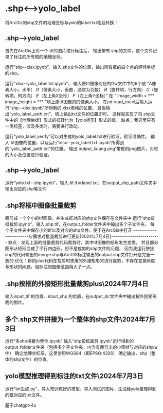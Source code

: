 # .shp<-->yolo_label
将ArcGis的shp文件的地理坐标与yolo的label.txt相互转换：

## .shp-->yolo_label
首先在ArcGis上对一个.tif的图片进行标注后，
输出带有.shp的文件，这个文件记录了标注的所有框的地理坐标。

运行“shp--xlsx.ipynb”，输入.shp文件的位置，输出所有框的四个点的经纬坐标的xlsx。

运行“xlsx--yolo_label.txt.ipynb”，
输入原tif图像对应的tfw文件中的6个值
 “A像素大小，水平）
  𝐷（像素大小，垂直，通常为负数）
  𝐵（旋转项，行方向）
  𝐶（旋转项，列方向）
  𝐸（左上角X坐标）
  𝐹（左上角Y坐标）”
在
“  image_width = ***
  image_height = *** 
”填上原tif图像的的像素大小。
在pd.read_excel后输入运行“shp--xlsx.ipynb”所得到的.xlsx表格的位置。
最后输出“yolo_label_path.txt”，填上输出txt文件的位置即可。
这样就实现了将.shp文件中的【地理坐标】形式的框转化为【yolo标签】形式的框。
缺点：我这里只有一类标签，涉及多类时，需要进行改动。

运行“yolo_label_verify”可以对生成的yolo_label.txt进行验证。验证准确性。
输入.tif图像的位置，以及运行“xlsx--yolo_label.txt.ipynb”所得到的“yolo_label_path.txt”的位置。
输出'output_kuang.png'带框的png图片，对框的大小及位置进行验证。

## .shp-->yolo_label
运行“yolo.txt--shp.ipynb”，输入.tif\.tfw\.label.txt，在output_shp_path文件夹中输出对应的shp等文件

## .shp将框中图像批量裁剪
裁剪成一个个小的tif图像，并生成框对应的shp文件保存在文件夹中
运行“shp按框裁剪.ipynb”，输入.shp\.tif，在output_folder文件夹中输出多个子文件夹，
每个子文件夹中保存小的tif以及对应的shp文件。便于在ArcGis中打开
------------------------应需求对批量裁剪进行更新[2024年7月4日]-------------------------
缺点：发现上面的批量裁剪代码裁剪时，其中tif图像的倾角发生变换，
并且部分图形从矩形变成了平行四边形，但不是裁剪的shp文件的问题，
因为我运行拼接shp的代码输出的merge.shp与ArcGIS标注输出的output.shp文件打开是完全一致的
优化：新的plus代码在裁剪时使用的外接矩形来进行裁剪，不存在变换角度与形状的问题，但标注的图像范围稍大了一点。
## .shp按框的外接矩形批量裁剪plus\2024年7月4日
输入input_tif 的位置、input_shp 的位置，在output_dir文件夹中输出按外接矩形裁的图片。

## 多个.shp文件拼接为一个整体的shp文件\2024年7月3日
运行“多shp拼接为整体.ipynb”
输入“shp按框裁剪.ipynb”运行得到的output_folder文件夹（包括多个子文件夹，内含有裁剪出的小图tif与对应的shp文件）
确定地理坐标系，这里使用WGS84（即EPSG:4326）
确定输出．shp（整体的shp文件）的位置。

## yolo模型推理得到标注的txt文件\2024年7月3日
运行“txt生成.py”，导入预训练好的模型，导入测试的图片，生成经yolo推理得到的框对应的txt文件。

基于chatgpt-4o
